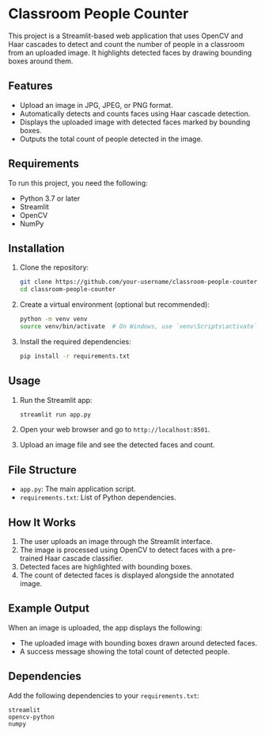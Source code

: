 # Classroom People Counter

This project is a Streamlit-based web application that uses OpenCV and Haar cascades to detect and count the number of people in a classroom from an uploaded image. It highlights detected faces by drawing bounding boxes around them.

## Features
- Upload an image in JPG, JPEG, or PNG format.
- Automatically detects and counts faces using Haar cascade detection.
- Displays the uploaded image with detected faces marked by bounding boxes.
- Outputs the total count of people detected in the image.

## Requirements
To run this project, you need the following:

- Python 3.7 or later
- Streamlit
- OpenCV
- NumPy

## Installation

1. Clone the repository:
   ```bash
   git clone https://github.com/your-username/classroom-people-counter.git
   cd classroom-people-counter
   ```

2. Create a virtual environment (optional but recommended):
   ```bash
   python -m venv venv
   source venv/bin/activate  # On Windows, use `venv\Scripts\activate`
   ```

3. Install the required dependencies:
   ```bash
   pip install -r requirements.txt
   ```

## Usage

1. Run the Streamlit app:
   ```bash
   streamlit run app.py
   ```

2. Open your web browser and go to `http://localhost:8501`.

3. Upload an image file and see the detected faces and count.

## File Structure
- `app.py`: The main application script.
- `requirements.txt`: List of Python dependencies.

## How It Works

1. The user uploads an image through the Streamlit interface.
2. The image is processed using OpenCV to detect faces with a pre-trained Haar cascade classifier.
3. Detected faces are highlighted with bounding boxes.
4. The count of detected faces is displayed alongside the annotated image.

## Example Output

When an image is uploaded, the app displays the following:
- The uploaded image with bounding boxes drawn around detected faces.
- A success message showing the total count of detected people.

## Dependencies
Add the following dependencies to your `requirements.txt`:
```
streamlit
opencv-python
numpy
